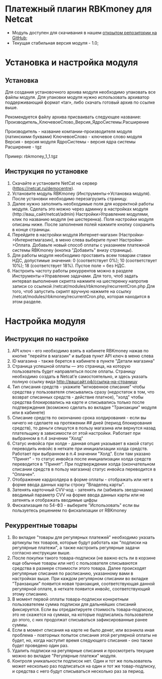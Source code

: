 # Платежный плагин RBKmoney для Netcat

- Модуль доступен для скачивания в нашем [открытом репозитории на GitHub](https://github.com/rbkmoney/rbkmoney-cms-netcat/releases/latest);
- Текущая стабильная версия модуля - 1.0;

# Установка и настройка модуля

## Установка

Для создания установочного архива модуля необходимо упаковать все файлы модуля.
Для упаковки модуля нужно использовать архиватор поддерживающий формат «tar», либо скачать готовый архив по ссылке выше.

Рекомендуется файлу архива присваивать следующее название:
Производитель_КлючевоеСлово_Версия_ЯдроСистемы.Расширение

Производитель - название компании-производителя модуля (латинскими буквами)
КлючевоеСлово - ключевое слово модуля
Версия - версия модуля
ЯдроСистемы - версия ядра системы
Расширение - tgz

Пример:
rbkmoney_1_1.tgz

## Инструкция по установке

1. Скачайте и установите NetCat на сервер (https://netcat.ru/democentre).
1. Установите модуль RBKmoney (Инструменты->Установка модуля).
   После установки необходимо перезагрузить страницу.
1. Далее нужно заполнить необходимые поля для корректной работы модуля.
   Сделать это можно через админку в настройках модуля (http://ваш_сайт/netcat/admin)
   Настройки­>Управление модулями, клик по названию модуля (не шестеренка).
   Поля настройки модуля описаны ниже.
   После заполнения полей нажмите кнопку сохранить в конце страницы.
1. Перейдите в настройки модуля Интернет-магазин (Настройки­>Интернет­магазин),
   в меню слева выберите пункт Настройки->Оплата.
   Добавьте новый способ оплаты с указанием платежной системы RBKmoney (кнопка "Добавить" внизу страницы).
1. Для работы модуля необходимо проставить всем товарам ставки НДС, допустимые значения:
   0 (соответствует 0%);
   10 (соответствует 10%);
   18 (соответствует 18%).
   Пустое поле = без НДС.
1. Настроить частоту работы рекуррентов можно в разделе Инструменты->Управление задачами.
   Для того, чтоб задать интервал выполнения скрипта нажмите на шестеренку напротив записи со ссылкой /netcat/modules/rbkmoney/recurrentCron.php 
   Для того, чтоб запустить скрипт вручную нажмите на ссылку /netcat/modules/rbkmoney/recurrentCron.php, которая находится в этом разделе.

# Настройка модуля

## Инструкция по настройке

1. API ключ - его необходимо взять в кабинете RBKmoney нажав по кнопке "перейти в магазин" и выбрав пункт API ключ 
   в меню слева
1. ID магазина - также берется в кабинете в пункте "Детали магазина"
1. Страница успешной оплаты — это страница, на которую пользователь будет направляться после оплаты.
   Страницу необходимо создать в Netcat’е самостоятельно, и здесь указать полную
   ссылку вида http://вашсайт.рф/ссылка-на-страницу
1. Тип списания средств - укажите "мгновенное списание" чтобы средства у пользователя списывались сразу
   (недостаток в том, что возврат списанных средств - действие платное),
   "холд" чтобы средства блокировались на карте и списывались только после подтверждения
   (возможно сделать во вкладке "Транзакции" модуля или в кабинете)
1. Списание средств по окончанию срока холдирования - если вы ничего не сделаете на протяжении ## дней
   (период блокирования средств), то деньги спишутся в пользу магазина или вернутся назад плательщику
   в зависимости от этой настройки. Работает при выбранном в п.4 значении "Холд"
1. Статус инвойса при холде - данная опция указывает в какой статус переводить инвойс в неткате при
   инициализации холда средств. Работает при выбранном в п.4 значении "Холд".
   Если там указано "Принят" - то статус инвойса после инициализации холда средств переводится в "Принят".
   При подтверждении холда (окончательном списании средств в пользу магазина) статус инвойса
   переводится в "Оплачен".
1. Отображение кардхолдера в форме оплаты - отображать или нет в форме ввода данных карты строку "Владелец карты".
1. Затенять карточный CVV-код - затенять ли (забивать звездочками) вводимый параметр CVV на форме
   ввода данных карты или не затенять и отображать вводимые цифры
1. Фискализация по 54-ФЗ - выберите "Использовать" если вы пользуетесь решением по фискализации от RBKmoney

## Рекуррентные товары

1. Во вкладке "товары для регулярных платежей" необходимо указать артикулы тех товаров, которые будут
   работать как "подписки на регулярные платежи", а также настроить регулярные задачи согласно инструкции выше. 
1. После покупки такого товара-подписки (не важно есть ли в корзине еще обычные товары или нет)
   с пользователя списываются средства в размере стоимости этого товара. Далее происходят регулярные
   списания по расписанию, указанному вами в настройках выше. При каждом регулярном списании во вкладке
   "Транзакции" появится новая транзакция, соответствующая данной регулярной оплате,
   в неткате появится инвойс, соответствующий этому списанию. 
1. В момент первой оплаты товара-подписки конкретным пользователем сумма подписки для дальнейших списаний фиксируется.
   Если вы отредактируете стоимость товара-подписки, это не скажется на суммах, на которые подписались
   пользователи до этого, с них продолжат списываться зафиксированные ранее суммы. 
1. Если в момент списания на карте не было денег, или возникла иная проблема - повторных попыток списания
   этой регулярной оплаты не будет, но, когда наступит время следующего списания - оно также будет проведено один раз. 
1. Удалить подписки на регулярные списания и просмотреть текущие можно во вкладке "Регулярные платежи" модуля. 
1. Контроля уникальности подписок нет. Один и тот же пользователь может несколько раз подписаться 
   на один и тот же товар-подписку, и средства с него будут списываться несколько раз за период.
